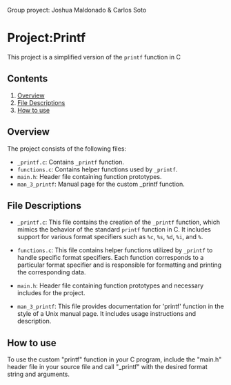 Group proyect: Joshua Maldonado & Carlos Soto

# Project:Printf

This project is a simplified version of the `printf` function in C

## Contents
1. [Overview](#overview)
2. [File Descriptions](#file-description)
3. [How to use](#how-to-use)

## Overview <a name="overview"></a>
The project consists of the following files:

- `_printf.c`: Contains `_printf` function.
- `functions.c`: Contains helper functions used by `_printf`.
- `main.h`: Header file containing function prototypes.
- `man_3_printf`: Manual page for the custom _printf function.

## File Descriptions <a name="file-description"></a>

- `_printf.c`: This file contains the creation of the `_printf` function, which mimics the behavior of the standard `printf` function in C. It includes support for various format specifiers such as `%c`, `%s`, `%d`, `%i`, and `%`.

- `functions.c`: This file contains helper functions utilized by `_printf` to handle specific format specifiers. Each function corresponds to a particular format specifier and is responsible for formatting and printing the corresponding data.

- `main.h`: Header file containing function prototypes and necessary includes for the project.

- `man_3_printf`: This file provides documentation for 'printf' function in the style of a Unix manual page. It includes usage instructions and description.

## How to use <a name="how-to-use"></a>

To use the custom "printf" function in your C program, include the "main.h" header file in your source file and call "_printf" with the desired format string and arguments.
